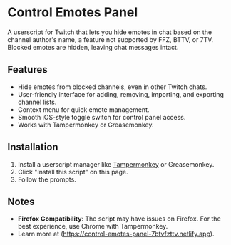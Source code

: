 # Control Emotes Panel 
A userscript for Twitch that lets you hide emotes in chat based on the channel author's name, a feature not supported by FFZ, BTTV, or 7TV. Blocked emotes are hidden, leaving chat messages intact.

## Features
- Hide emotes from blocked channels, even in other Twitch chats.
- User-friendly interface for adding, removing, importing, and exporting channel lists.
- Context menu for quick emote management.
- Smooth iOS-style toggle switch for control panel access.
- Works with Tampermonkey or Greasemonkey.

## Installation
1. Install a userscript manager like [Tampermonkey](https://www.tampermonkey.net/) or Greasemonkey.
2. Click "Install this script" on this page.
3. Follow the prompts.

## Notes
- **Firefox Compatibility**: The script may have issues on Firefox. For the best experience, use Chrome with Tampermonkey.
- Learn more at (https://control-emotes-panel-7btvfzttv.netlify.app).

 
